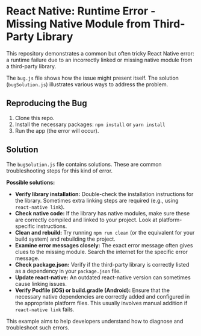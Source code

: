 # React Native: Runtime Error - Missing Native Module from Third-Party Library

This repository demonstrates a common but often tricky React Native error: a runtime failure due to an incorrectly linked or missing native module from a third-party library.

The `bug.js` file shows how the issue might present itself.  The solution (`bugSolution.js`) illustrates various ways to address the problem.

## Reproducing the Bug

1. Clone this repo.
2. Install the necessary packages: `npm install` or `yarn install`
3. Run the app (the error will occur).

## Solution

The `bugSolution.js` file contains solutions. These are common troubleshooting steps for this kind of error.

**Possible solutions:**
* **Verify library installation:** Double-check the installation instructions for the library.  Sometimes extra linking steps are required (e.g., using `react-native link`).
* **Check native code:** If the library has native modules, make sure these are correctly compiled and linked to your project.  Look at platform-specific instructions.
* **Clean and rebuild:** Try running `npm run clean` (or the equivalent for your build system) and rebuilding the project.
* **Examine error messages closely:** The exact error message often gives clues to the missing module.  Search the internet for the specific error message.
* **Check package.json:** Verify if the third-party library is correctly listed as a dependency in your `package.json` file.
* **Update react-native:** An outdated react-native version can sometimes cause linking issues.
* **Verify Podfile (iOS) or build.gradle (Android):**  Ensure that the necessary native dependencies are correctly added and configured in the appropriate platform files. This usually involves manual addition if `react-native link` fails.

This example aims to help developers understand how to diagnose and troubleshoot such errors.